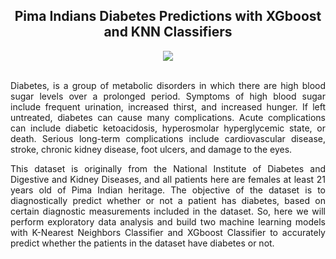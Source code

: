 
<div align="center">
  
## Pima Indians Diabetes Predictions with XGboost and KNN Classifiers
</div>


<div align="center">
<img src="https://user-images.githubusercontent.com/69224996/96674597-00e6bb80-131e-11eb-99a3-13b6333740c1.jpg" >
</div>

<br />

<div align="justify">

Diabetes, is a group of metabolic disorders in which there are high blood sugar levels over a prolonged period. Symptoms of high blood sugar include frequent urination, increased thirst, and increased hunger. If left untreated, diabetes can cause many complications. Acute complications can include diabetic ketoacidosis, hyperosmolar hyperglycemic state, or death. Serious long-term complications include cardiovascular disease, stroke, chronic kidney disease, foot ulcers, and damage to the eyes. 

This dataset is originally from the National Institute of Diabetes and Digestive and Kidney Diseases, and all patients here are females at least 21 years old of Pima Indian heritage. The objective of the dataset is to diagnostically predict whether or not a patient has diabetes, based on certain diagnostic measurements included in the dataset. So, here we will perform exploratory data analysis and build two machine learning models with K-Nearest Neighbors Classifier and XGboost Classifier to accurately predict whether the patients in the dataset have diabetes or not.

</div>


